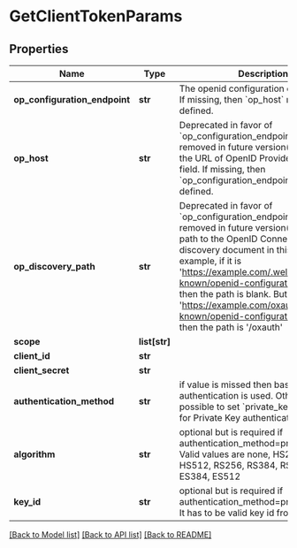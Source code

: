 # GetClientTokenParams

## Properties
Name | Type | Description | Notes
------------ | ------------- | ------------- | -------------
**op_configuration_endpoint** | **str** | The openid configuration endpoint URL. If missing, then &#x60;op_host&#x60; must be defined. | 
**op_host** | **str** | Deprecated in favor of &#x60;op_configuration_endpoint&#x60;. It will be removed in future version(s). Provide the URL of OpenID Provider (OP) in this field. If missing, then &#x60;op_configuration_endpoint&#x60; must be defined. | [optional] 
**op_discovery_path** | **str** | Deprecated in favor of &#x60;op_configuration_endpoint&#x60;. It will be removed in future version(s). Provide path to the OpenID Connect Provider&#x27;s discovery document in this field. For example, if it is &#x27;https://example.com/.well-known/openid-configuration&#x27; then the path is blank. But if it is &#x27;https://example.com/oxauth/.well-known/openid-configuration&#x27; then the path is &#x27;/oxauth&#x27; | [optional] 
**scope** | **list[str]** |  | [optional] 
**client_id** | **str** |  | 
**client_secret** | **str** |  | 
**authentication_method** | **str** | if value is missed then basic authentication is used. Otherwise it&#x27;s possible to set &#x60;private_key_jwt&#x60; value for Private Key authentication. | [optional] 
**algorithm** | **str** | optional but is required if authentication_method&#x3D;private_key_jwt. Valid values are none, HS256, HS384, HS512, RS256, RS384, RS512, ES256, ES384, ES512 | [optional] 
**key_id** | **str** | optional but is required if authentication_method&#x3D;private_key_jwt. It has to be valid key id from key store. | [optional] 

[[Back to Model list]](../README.md#documentation-for-models) [[Back to API list]](../README.md#documentation-for-api-endpoints) [[Back to README]](../README.md)


